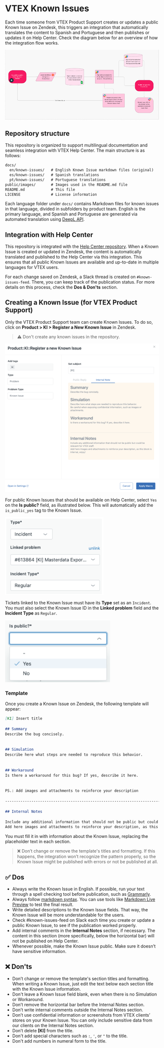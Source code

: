 # VTEX Known Issues

Each time someone from VTEX Product Support creates or updates a public Known Issue on Zendesk, this triggers an integration that automatically translates the content to Spanish and Portuguese and then publishes or updates it on Help Center. Check the diagram below for an overview of how the integration flow works.

![ki-flow](https://github.com/vtexdocs/known-issues/blob/main/public/images/ki-flow.png)

## Repository structure

This repository is organized to support multilingual documentation and seamless integration with VTEX Help Center. The main structure is as follows:

```
docs/
  en/known-issues/   # English Known Issue markdown files (original)
  es/known-issues/   # Spanish translations
  pt/known-issues/   # Portuguese translations
public/images/       # Images used in the README.md file
README.md            # This file
LICENSE              # License information
```

Each language folder under `docs/` contains Markdown files for known issues in that language, divided in subfolders by product team. English is the primary language, and Spanish and Portuguese are generated via automated translation using [DeepL API](https://www.deepl.com/en/products/api).

## Integration with Help Center

This repository is integrated with the [Help Center repository](https://github.com/vtexdocs/helpcenter). When a Known Issue is created or updated in Zendesk, the content is automatically translated and published to the Help Center via this integration. This ensures that all public Known Issues are available and up-to-date in multiple languages for VTEX users.

For each change saved on Zendesk, a Slack thread is created on `#known-issues-feed`. There, you can keep track of the publication status. For more details on this process, check the **Dos & Don'ts** section.

## Creating a Known Issue (for VTEX Product Support)

Only the VTEX Product Support team can create Known Issues. To do so, click on **Product > KI > Register a New Known Issue** in Zendesk.

>⚠️ Don't create any known issues in the repository.

![register ki](https://github.com/vtexdocs/known-issues/blob/main/public/images/register-ki.png)

For public Known Issues that should be available on Help Center, select `Yes` on the **Is public?** field, as illustrated below. This will automatically add the `is_public_yes` tag to the Known Issue.

![known-issue-type](https://github.com/vtexdocs/known-issues/blob/main/public/images/known-issue-type.png)

Tickets linked to the Known Issue must have its **Type** set as an `Incident`. You must also select the Known Issue ID in the **Linked problem** field and the **Incident Type** as `Regular`.

![ki-is-public](https://github.com/vtexdocs/known-issues/blob/main/public/images/ki-is-public.png)

### Template

Once you create a Known Issue on Zendesk, the following template will appear:

``` md
[KI] Insert title 

## Summary
Describe the bug concisely.


## Simulation
Describe here what steps are needed to reproduce this behavior.


## Workaround
Is there a workaround for this bug? If yes, describe it here.


PS.: Add images and attachments to reinforce your description

------------------------------------------------------------------------------

## Internal Notes

Include any additional information that should not be public but could be relevant for VTEX staff.
Add here images and attachments to reinforce your description, as this block is internal, enjoy!
```

You must fill it in with information about the Known Issue, replacing the placeholder text in each section.

>❌ Don’t change or remove the template's titles and formatting. If this happens, the integration won’t recognize the pattern properly, so the Known Issue might be published with errors or not be published at all.

## ✅ Dos

- Always write the Known Issue in English. If possible, run your text through a spell checking tool before publication, such as [Grammarly](https://www.grammarly.com/).
- Always follow [markdown syntax](https://www.markdownguide.org/cheat-sheet/). You can use tools like [Markdown Live Preview](https://markdownlivepreview.com/) to test the final result.
- Write detailed descriptions to the Known Issue fields. That way, the Known Issue will be more understandable for the users.
- Check #known-issues-feed on Slack each time you create or update a public Known Issue, to see if the publication worked properly.
- Add internal comments in the **Internal Notes** section, if necessary. The content in this section (more specifically, below the horizontal bar) will not be published on Help Center.
- Whenever possible, make the Known Issue public. Make sure it doesn’t have sensitive information.

## ❌ Don'ts

- Don’t change or remove the template's section titles and formatting. When writing a Known Issue, just edit the text below each section title with the Known Issue information.
- Don't leave a Known Issue field blank, even when there is no Simulation or Workaround. 
- Don’t remove the horizontal bar before the Internal Notes section.
- Don’t write internal comments outside the Internal Notes section.
- Don’t use confidential information or screenshots from VTEX clients’ stores on your Known Issue. You can only include sensitive data from our clients on the Internal Notes section.
- Don’t delete **[KI]** from the title.
- Don't add special characters such as `:`, `'`, or `"` to the title.
- Don't add numbers in numeral form to the title.
